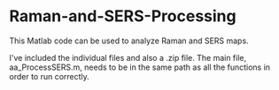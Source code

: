 # Raman-and-SERS-Processing

This Matlab code can be used to analyze Raman and SERS maps. 

I've included the individual files and also a .zip file.  The main file, aa_ProcessSERS.m, needs to be in the same path as all the functions in order to run correctly. 
